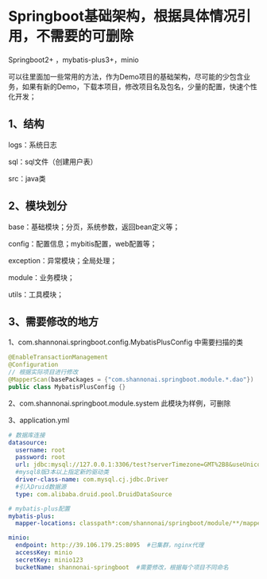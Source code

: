 # Springboot基础架构，根据具体情况引用，不需要的可删除

Springboot2+ ，mybatis-plus3+，minio

可以往里面加一些常用的方法，作为Demo项目的基础架构，尽可能的少包含业务，如果有新的Demo，下载本项目，修改项目名及包名，少量的配置，快速个性化开发；

## 1、结构

logs：系统日志

sql：sql文件（创建用户表）

src：java类

## 2、模块划分

base：基础模块；分页，系统参数，返回bean定义等；

config：配置信息；mybitis配置，web配置等；

exception：异常模块；全局处理；

module：业务模块；

utils：工具模块；

## 3、需要修改的地方

1、com.shannonai.springboot.config.MybatisPlusConfig 中需要扫描的类

```java
@EnableTransactionManagement
@Configuration
// 根据实际项目进行修改
@MapperScan(basePackages = {"com.shannonai.springboot.module.*.dao"})
public class MybatisPlusConfig {}
```

2、com.shannonai.springboot.module.system  此模块为样例，可删除

3、application.yml

```yaml
# 数据库连接
datasource:
  username: root
  password: root
  url: jdbc:mysql://127.0.0.1:3306/test?serverTimezone=GMT%2B8&useUnicode=true&characterEncoding=utf8
  #mysql8版3本以上指定新的驱动类
  driver-class-name: com.mysql.cj.jdbc.Driver
  #引入Druid数据源
  type: com.alibaba.druid.pool.DruidDataSource
```

```yaml
# mybatis-plus配置
mybatis-plus:
  mapper-locations: classpath*:com/shannonai/springboot/module/**/mapper/*.xml
```

```yaml
minio:
  endpoint: http://39.106.179.25:8095  #已集群，nginx代理
  accessKey: minio
  secretKey: minio123
  bucketName: shannonai-springboot  #需要修改，根据每个项目不同命名
```

